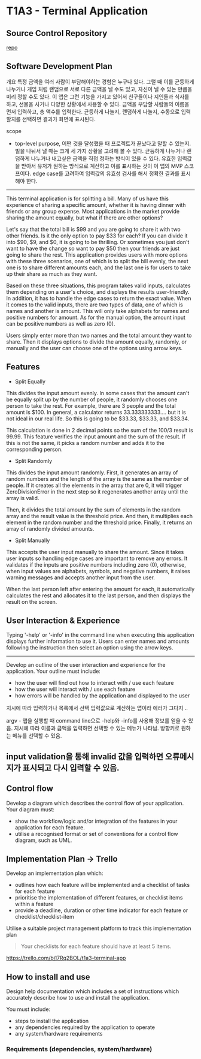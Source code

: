 # T1A3 - Terminal Application

## Source Control Repository
[repo](https://github.com/aanmeba/t1a3_termianl_app)

## Software Development Plan

개요
특정 금액을 여러 사람이 부담해야하는 경험은 누구나 있다. 그럴 때 이를 균등하게 나누거나 게임 처럼 랜덤으로 서로 다른 금액을 낼 수도 있고, 자신이 낼 수 있는 만큼을 미리 정할 수도 있다. 이 앱은 그런 기능을 가지고 있어서 친구들이나 지인들과 식사를 하고, 선물을 사거나 다양한 상황에서 사용할 수 있다. 금액을 부담할 사람들의 이름을 먼저 입력하고, 총 액수를 입력한다. 균등하게 나눌지, 랜덤하게 나눌지, 수동으로 입력할지를 선택하면 결과가 화면에 표시된다.

scope
- top-level purpose, 어떤 것을 달성했을 때 프로젝트가 끝났다고 말할 수 있는지. 
빌을 나눠서 낼 때는 크게 세 가지 상황을 고려해 볼 수 있다. 균등하게 나누거나 랜덤하게 나누거나 내고싶은 금액을 직접 정하는 방식이 있을 수 있다. 유효한 입력값을 받아서 유저가 원하는 방식으로 계산하고 이를 표시하는 것이 이 앱의 MVP 스코프이다. edge case를 고려하여 입력값의 유효성 검사를 해서 정확한 결과를 표시해야 한다.

---------------------------------------------

This terminal application is for splitting a bill. Many of us have this experience of sharing a specific amount, whether it is having dinner with friends or any group expense. Most applications in the market provide sharing the amount equally, but what if there are other options? 

Let's say that the total bill is $99 and you are going to share it with two other friends. Is it the only option to pay $33 for each? If you can divide it into $90, $9, and $0, it is going to be thrilling. Or sometimes you just don't want to have the change so want to pay $50 then your friends are just going to share the rest. This application provides users with more options with these three scenarios, one of which is to split the bill evenly, the next one is to share different amounts each, and the last one is for users to take up their share as much as they want. 

Based on these three situations, this program takes valid inputs, calculates them depending on a user's choice, and displays the results user-friendly. In addition, it has to handle the edge cases to return the exact value. When it comes to the valid inputs, there are two types of data, one of which is names and another is amount. This will only take alphabets for names and positive numbers for amount. As for the manual option, the amount input can be positive numbers as well as zero (0).

Users simply enter more than two names and the total amount they want to share. Then it displays options to divide the amount equally, randomly, or manually and the user can choose one of the options using arrow keys.


## Features

* Split Equally

This divides the input amount evenly. In some cases that the amount can't be equally split up by the number of people, it randomly chooses one person to take the rest. For example, there are 3 people and the total amount is $100. In general, a calculator returns 33.333333333.... but it is not ideal in our real life. So this is going to be $33.33, $33.33, and $33.34.

This calculation is done in 2 decimal points so the sum of the 100/3 result is 99.99. This feature verifies the input amount and the sum of the result. If this is not the same, it picks a random number and adds it to the corresponding person. 

* Split Randomly

This divides the input amount randomly. First, it generates an array of random numbers and the length of the array is the same as the number of people. If it creates all the elements in the array that are 0, it will trigger ZeroDivisionError in the next step so it regenerates another array until the array is valid. 

Then, it divides the total amount by the sum of elements in the random array and the result value is the threshold price. And then, it multiplies each element in the random number and the threshold price. Finally, it returns an array of randomly divided amounts.

* Split Manually

This accepts the user input manually to share the amount. Since it takes user inputs so handling edge cases are important to remove any errors. It validates if the inputs are positive numbers including zero (0), otherwise, when input values are alphabets, symbols, and negative numbers, it raises warning messages and accepts another input from the user.

When the last person left after entering the amount for each, it automatically calculates the rest and allocates it to the last person, and then displays the result on the screen. 


## User Interaction & Experience

Typing '-help' or '-info' in the command line when executing this application displays further information to use it. Users can enter names and amounts following the instruction then select an option using the arrow keys. 

------------------------------
Develop an outline of the user interaction and experience for the application.
Your outline must include:
- how the user will find out how to interact with / use each feature
- how the user will interact with / use each feature
- how errors will be handled by the application and displayed to the user

지시에 따라 입력하거나 목록에서 선택
입력값으로 계산하는 앱이라 에러가 그다지 ..

argv - 앱을 실행할 때 command line으로 -help와 -info를 사용해 정보를 얻을 수 있음.
지시에 따라 이름과 금액을 입력하면 선택할 수 있는 메뉴가 나타남.
방향키로 원하는 메뉴를 선택할 수 있음. 

input validation을 통해 invalid 값을 입력하면 오류메시지가 표시되고 다시 입력할 수 있음.
--------------------------


## Control flow

Develop a diagram which describes the control flow of your application. Your diagram must:
- show the workflow/logic and/or integration of the features in your application for each feature.
- utilise a recognised format or set of conventions for a control flow diagram, such as UML.

## Implementation Plan -> Trello

Develop an implementation plan which:
- outlines how each feature will be implemented and a checklist of tasks for each feature
- prioritise the implementation of different features, or checklist items within a feature
- provide a deadline, duration or other time indicator for each feature or checklist/checklist-item

Utilise a suitable project management platform to track this implementation plan

> Your checklists for each feature should have at least 5 items.

https://trello.com/b/l7Rq2BOL/t1a3-terminal-app


## How to install and use

Design help documentation which includes a set of instructions which accurately describe how to use and install the application.

You must include:
- steps to install the application
- any dependencies required by the application to operate
- any system/hardware requirements

### Requirements (dependencies, system/hardware)





